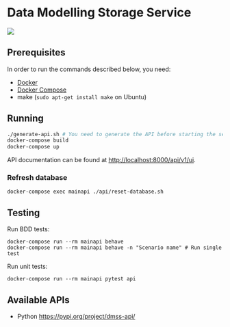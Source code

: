 # Data Modelling Storage Service

![](https://github.com/equinor/data-modelling-storage-service/workflows/Testing/badge.svg)

## Prerequisites

In order to run the commands described below, you need:
- [Docker](https://www.docker.com/) 
- [Docker Compose](https://docs.docker.com/compose/)
- make (`sudo apt-get install make` on Ubuntu)

## Running

```bash
./generate-api.sh # You need to generate the API before starting the service
docker-compose build
docker-compose up
```

API documentation can be found at [http://localhost:8000/api/v1/ui](http://localhost:8000/api/v1/ui).

### Refresh database 

```
docker-compose exec mainapi ./api/reset-database.sh
```

## Testing

Run BDD tests:

```
docker-compose run --rm mainapi behave
docker-compose run --rm mainapi behave -n "Scenario name" # Run single test  
```

Run unit tests:

```
docker-compose run --rm mainapi pytest api
```

## Available APIs

* Python https://pypi.org/project/dmss-api/


